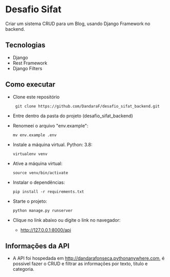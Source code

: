 # Desafio Sifat

Criar um sistema CRUD para um Blog, usando Django Framework no backend.

## Tecnologias

* Django
* Rest Framework
* Django Filters

## Como executar

* Clone este repositório
   ```console
    git clone https://github.com/DandaraF/desafio_sifat_backend.git
    ```

* Entre dentro da pasta do projeto (desafio_sifat_backend)


* Renomeei o arquivo "env.example":
    ```console
    mv env.example .env
    ```
  
* Instale a máquina virtual. Python: 3.8:
    ```console
    virtualenv venv
    ```
* Ative a máquina virtual:
    ```console
    source venv/bin/activate
    ```
* Instalar o dependências:
    ```console
    pip install -r requirements.txt
    ```
* Starte o projeto:
    ```console
    python manage.py runserver
    ```
* Clique no link abaixo ou digite o link no navegador:
   * http://127.0.0.1:8000/api
   
## Informações da API
* A API foi hospedada em http://dandarafonseca.pythonanywhere.com, é possivel fazer o CRUD e filtrar as informações por texto, titulo e categoria.
